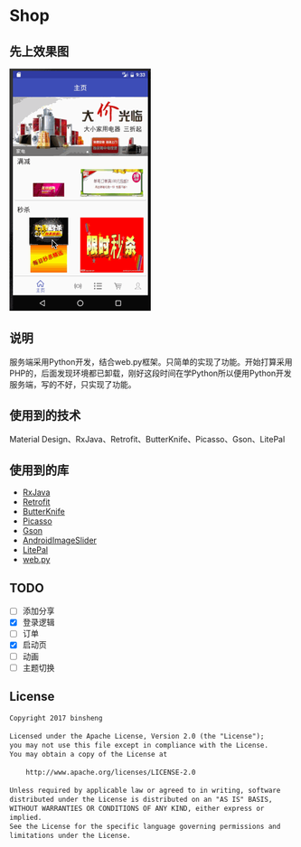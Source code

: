 # Shop

## 先上效果图

![shop](./screenshot.gif)

## 说明

服务端采用Python开发，结合web.py框架。只简单的实现了功能。开始打算采用PHP的，后面发现环境都已卸载，刚好这段时间在学Python所以便用Python开发服务端，写的不好，只实现了功能。

## 使用到的技术

Material Design、RxJava、Retrofit、ButterKnife、Picasso、Gson、LitePal

## 使用到的库

- [RxJava](https://github.com/ReactiveX/RxJava)
- [Retrofit](https://github.com/square/retrofit)
- [ButterKnife](https://github.com/JakeWharton/butterknife)
- [Picasso](https://github.com/square/picasso)
- [Gson](https://github.com/google/gson)
- [AndroidImageSlider](https://github.com/daimajia/AndroidImageSlider)
- [LitePal](https://github.com/LitePalFramework/LitePal)
- [web.py](http://webpy.org/)

## TODO

- [ ] 添加分享
- [x] ​登录逻辑
- [ ] 订单
- [x] 启动页
- [ ] 动画
- [ ] 主题切换

## License

```
Copyright 2017 binsheng

Licensed under the Apache License, Version 2.0 (the "License");
you may not use this file except in compliance with the License.
You may obtain a copy of the License at

    http://www.apache.org/licenses/LICENSE-2.0

Unless required by applicable law or agreed to in writing, software
distributed under the License is distributed on an "AS IS" BASIS,
WITHOUT WARRANTIES OR CONDITIONS OF ANY KIND, either express or implied.
See the License for the specific language governing permissions and
limitations under the License.
```